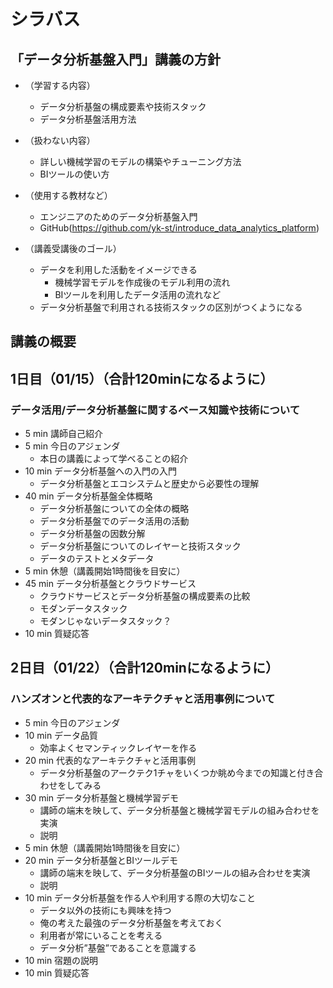 # シラバス
## 「データ分析基盤入門」講義の方針
- （学習する内容）
  - データ分析基盤の構成要素や技術スタック
  - データ分析基盤活用方法

- （扱わない内容）
  - 詳しい機械学習のモデルの構築やチューニング方法
  - BIツールの使い方

- （使用する教材など）
  - エンジニアのためのデータ分析基盤入門
  - GitHub(https://github.com/yk-st/introduce_data_analytics_platform)

- （講義受講後のゴール）
  - データを利用した活動をイメージできる
    - 機械学習モデルを作成後のモデル利用の流れ
    - BIツールを利用したデータ活用の流れなど
  - データ分析基盤で利用される技術スタックの区別がつくようになる


## 講義の概要

## 1日目（01/15）（合計120minになるように）
### データ活用/データ分析基盤に関するベース知識や技術について
- 5 min 講師自己紹介
- 5 min 今日のアジェンダ
  - 本日の講義によって学べることの紹介
- 10 min データ分析基盤への入門の入門
  - データ分析基盤とエコシステムと歴史から必要性の理解
- 40 min データ分析基盤全体概略
  - データ分析基盤についての全体の概略
  - データ分析基盤でのデータ活用の活動
  - データ分析基盤の因数分解
  - データ分析基盤についてのレイヤーと技術スタック
  - データのテストとメタデータ
- 5 min 休憩（講義開始1時間後を目安に）
- 45 min データ分析基盤とクラウドサービス
  - クラウドサービスとデータ分析基盤の構成要素の比較
  - モダンデータスタック
  - モダンじゃないデータスタック？
- 10 min 質疑応答

## 2日目（01/22）（合計120minになるように）
### ハンズオンと代表的なアーキテクチャと活用事例について
- 5 min 今日のアジェンダ
- 10 min データ品質
  - 効率よくセマンティックレイヤーを作る
- 20 min 代表的なアーキテクチャと活用事例
  - データ分析基盤のアークテク1チャをいくつか眺め今までの知識と付き合わせをしてみる
- 30 min データ分析基盤と機械学習デモ
  - 講師の端末を映して、データ分析基盤と機械学習モデルの組み合わせを実演
  - 説明
- 5 min 休憩（講義開始1時間後を目安に）
- 20 min データ分析基盤とBIツールデモ
  - 講師の端末を映して、データ分析基盤のBIツールの組み合わせを実演
  - 説明
- 10 min データ分析基盤を作る人や利用する際の大切なこと
  - データ以外の技術にも興味を持つ
  - 俺の考えた最強のデータ分析基盤を考えておく
  - 利用者が常にいることを考える
  - データ分析”基盤”であることを意識する
- 10 min 宿題の説明
- 10 min 質疑応答